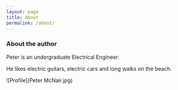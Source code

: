 ```yaml
---
layout: page
title: About
permalink: /about/
---
```


### About the author

Peter is an undergraduate Electrical Engineer. 

He likes electric guitars, electric cars and long walks on the beach.

![Profile](Peter McNair.jpg)